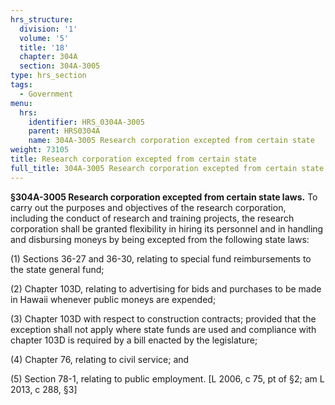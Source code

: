 ```yaml
---
hrs_structure:
  division: '1'
  volume: '5'
  title: '18'
  chapter: 304A
  section: 304A-3005
type: hrs_section
tags:
  - Government
menu:
  hrs:
    identifier: HRS_0304A-3005
    parent: HRS0304A
    name: 304A-3005 Research corporation excepted from certain state
weight: 73105
title: Research corporation excepted from certain state
full_title: 304A-3005 Research corporation excepted from certain state
---
```

**§304A-3005 Research corporation excepted from certain state laws.** To carry out the purposes and objectives of the research corporation, including the conduct of research and training projects, the research corporation shall be granted flexibility in hiring its personnel and in handling and disbursing moneys by being excepted from the following state laws:

(1) Sections 36-27 and 36-30, relating to special fund reimbursements to the state general fund;

(2) Chapter 103D, relating to advertising for bids and purchases to be made in Hawaii whenever public moneys are expended;

(3) Chapter 103D with respect to construction contracts; provided that the exception shall not apply where state funds are used and compliance with chapter 103D is required by a bill enacted by the legislature;

(4) Chapter 76, relating to civil service; and

(5) Section 78-1, relating to public employment. [L 2006, c 75, pt of §2; am L 2013, c 288, §3]
